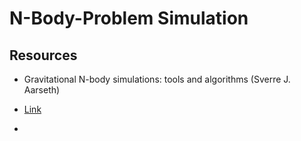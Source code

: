 # N-Body-Problem Simulation

## Resources
* Gravitational N-body simulations: tools and algorithms (Sverre J. Aarseth)

* [Link](https://....)
* 